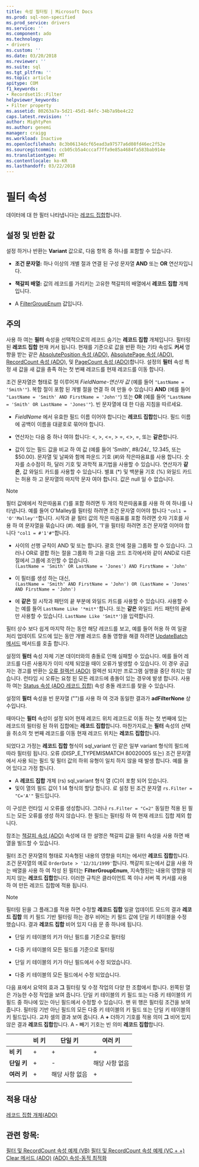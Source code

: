 ```yaml
---
title: 속성 필터링 | Microsoft Docs
ms.prod: sql-non-specified
ms.prod_service: drivers
ms.service: ''
ms.component: ado
ms.technology:
- drivers
ms.custom: ''
ms.date: 03/20/2018
ms.reviewer: ''
ms.suite: sql
ms.tgt_pltfrm: ''
ms.topic: article
apitype: COM
f1_keywords:
- Recordset15::Filter
helpviewer_keywords:
- Filter property
ms.assetid: 80263a7a-5d21-45d1-84fc-34b7a9be4c22
caps.latest.revision: ''
author: MightyPen
ms.author: genemi
manager: craigg
ms.workload: Inactive
ms.openlocfilehash: 8c3b06134dcf65ead3a97577a6d08fd46ec2f52e
ms.sourcegitcommit: ccb05cb5a4cccaf7ffa9e85a4684fa583bab914e
ms.translationtype: MT
ms.contentlocale: ko-KR
ms.lasthandoff: 03/22/2018
---
```

# <a name="filter-property"></a>필터 속성
데이터에 대 한 필터 나타냅니다는 [레코드 집합](../../../ado/reference/ado-api/recordset-object-ado.md)합니다.  
  
## <a name="settings-and-return-values"></a>설정 및 반환 값

설정 하거나 반환는 **Variant** 값으로, 다음 항목 중 하나를 포함할 수 있습니다.  
  
-   **조건 문자열:** 하나 이상의 개별 절과 연결 된 구성 문자열 **AND** 또는 **OR** 연산자입니다.  
  
-   **책갈피 배열:** 값의 레코드를 가리키는 고유한 책갈피의 배열에서 **레코드 집합** 개체입니다.  
  
-   A [FilterGroupEnum](../../../ado/reference/ado-api/filtergroupenum.md) 값입니다.  
  
## <a name="remarks"></a>주의

사용 하 여는 **필터** 속성을 선택적으로의 레코드 숨기는 **레코드 집합** 개체입니다. 필터링 된 **레코드 집합** 현재 커서 됩니다. 현재를 기준으로 값을 반환 하는 기타 속성도 **커서** 영향을 받는 같은 [AbsolutePosition 속성 (ADO)](../../../ado/reference/ado-api/absoluteposition-property-ado.md), [AbsolutePage 속성 (ADO)](../../../ado/reference/ado-api/absolutepage-property-ado.md), [ RecordCount 속성 (ADO)](../../../ado/reference/ado-api/recordcount-property-ado.md), 및 [PageCount 속성 (ADO)](../../../ado/reference/ado-api/pagecount-property-ado.md)합니다. 설정의 **필터** 속성 특정 새 값을 새 값을 충족 하는 첫 번째 레코드를 현재 레코드를 이동 합니다.
  
조건 문자열은 형태로 절 이루어져 *FieldName-연산자 값* (예를 들어 `"LastName = 'Smith'"`). 복합 절이 포함 된 개별 절을 연결 하 여 만들 수 있습니다 **AND** (예를 들어 `"LastName = 'Smith' AND FirstName = 'John'"`) 또는 **OR** (예를 들어 `"LastName = 'Smith' OR LastName = 'Jones'"`). 빈 문자열에 대 한 다음 지침을 따르세요.

-   *FieldName* 에서 유효한 필드 이름 이어야 합니다는 **레코드 집합**합니다. 필드 이름에 공백이 이름을 대괄호로 묶어야 합니다.  
  
-   연산자는 다음 중 하나 여야 합니다: \<, >, \<=, > =, <>, =, 또는 **같은**합니다.  
  
-   값이 있는 필드 값을 비교 하 여 값 (예를 들어 'Smith', #8/24/&#95; 12.345, 또는 $50.00). 문자열 및 날짜와 함께 파운드 기호 (#)와 작은따옴표를 사용 합니다. 숫자를 소수점이 하, 달러 기호 및 과학적 표기법을 사용할 수 있습니다. 연산자가 **같은**, 값 와일드 카드를 사용할 수 있습니다. 별표 (*) 및 백분율 기호 (%) 와일드 카드는 허용 하 고 문자열의 마지막 문자 여야 합니다. 값은 null 일 수 없습니다.  
  
> [!NOTE]
>  필터 값에에서 작은따옴표 (')를 포함 하려면 두 개의 작은따옴표를 사용 하 여 하나를 나타냅니다. 예를 들어 O'Malley를 필터링 하려면 조건 문자열 이어야 합니다 `"col1 = 'O''Malley'"`합니다. 시작과 끝 필터 값의 작은 따옴표를 포함 하려면 숫자 기호를 사용 하 여 문자열을 묶습니다 (#). 예를 들어, '1'을 필터링 하려면 조건 문자열 이어야 합니다 `"col1 = #'1'#"`합니다.  
  
-   사이의 선행 규칙이 AND 및 또는 합니다. 괄호 안에 절을 그룹화 할 수 있습니다. 그러나 OR로 결합 하는 절을 그룹화 하 고을 다음 코드 조각에서와 같이 AND로 다른 절에서 그룹에 조인할 수 없습니다.  
 `(LastName = 'Smith' OR LastName = 'Jones') AND FirstName = 'John'`  
  
-   이 필터를 생성 하는 대신,  
 `(LastName = 'Smith' AND FirstName = 'John') OR (LastName = 'Jones' AND FirstName = 'John')`  
  
-   에 **같은** 절 시작과 패턴의 끝 부분에 와일드 카드를 사용할 수 있습니다. 사용할 수는 예를 들어 `LastName Like '*mit*'`합니다. 또는 **같은** 와일드 카드 패턴의 끝에만 사용할 수 있습니다. `LastName Like 'Smit*'`)을 입력합니다.  
  
 필터 상수 보다 쉽게 마지막 하는 동안 해당 레코드를 보고, 예를 들어 허용 하 여 일괄 처리 업데이트 모드에 있는 동안 개별 레코드 충돌 영향을 해결 하려면 [UpdateBatch 메서드](../../../ado/reference/ado-api/updatebatch-method.md) 메서드를 호출 합니다.  
  
설정의 **필터** 속성 자체 기본 데이터와의 충돌로 인해 실패할 수 있습니다. 예를 들어 레코드를 다른 사용자가 이미 삭제 되었을 때이 오류가 발생할 수 있습니다. 이 경우 공급자는 경고를 반환는 [오류 컬렉션 (ADO)](../../../ado/reference/ado-api/errors-collection-ado.md) 컬렉션 되지만 프로그램 실행을 중단 하지는 않습니다. 런타임 시 오류는 요청 된 모든 레코드에 충돌이 있는 경우에 발생 합니다. 사용 하 여는 [Status 속성 (ADO 레코드 집합)](../../../ado/reference/ado-api/status-property-ado-recordset.md) 속성 충돌 레코드를 찾을 수 있습니다.  
  
설정의 **필터** 속성을 빈 문자열 ("")를 사용 하 여 것과 동일한 결과가 **adFilterNone** 상수입니다.
  
때마다는 **필터** 속성이 설정 되어 현재 레코드 위치 레코드로 이동 하는 첫 번째에 있는 레코드의 필터링 된 하위 집합에는 **레코드 집합**합니다. 마찬가지로,는 **필터** 속성의 선택을 취소의 첫 번째 레코드를 이동 현재 레코드 위치는 **레코드 집합**합니다.

되었다고 가정는 **레코드 집합** 형식이 sql_variant 인 같은 일부 variant 형식의 필드에 따라 필터링 됩니다. 오류 (DISP_E_TYPEMISMATCH 80020005 또는) 조건 문자열에서 사용 되는 필드 및 필터 값의 하위 유형이 일치 하지 않을 때 발생 합니다. 예를 들어 있다고 가정 합니다.

- A **레코드 집합** 개체 (rs) sql_variant 형식 열 (C)이 포함 되어 있습니다.
- 및이 열의 필드 값이 1 I4 형식의 할당 합니다. 로 설정 된 조건 문자열 `rs.Filter = "C='A'"` 필드입니다.

이 구성은 런타임 시 오류를 생성합니다. 그러나 `rs.Filter = "C=2"` 동일한 적용 된 필드는 모든 오류를 생성 하지 않습니다. 한 필드는 필터링 하 여 현재 레코드 집합 제외 합니다.

참조는 [책갈피 속성 (ADO)](../../../ado/reference/ado-api/bookmark-property-ado.md) 속성에 대 한 설명은 책갈피 값을 필터 속성을 사용 하면 배열을 빌드할 수 있습니다.

필터 조건 문자열의 형태로 지속형된 내용의 영향을 미치는 에서만 **레코드 집합**합니다. 조건 문자열의 예로 `OrderDate > '12/31/1999'`합니다. 책갈피 또는에서 값을 사용 하는 배열을 사용 하 여 작성 된 필터는 **FilterGroupEnum**, 지속형된는 내용의 영향을 미치지 않는 **레코드 집합**합니다. 이러한 규칙은 클라이언트 쪽 이나 서버 쪽 커서를 사용 하 여 만든 레코드 집합에 적용 됩니다.
  
> [!NOTE]
>  필터링 된을 그 플래그를 적용 하면 수정할 **레코드 집합** 일괄 업데이트 모드의 결과 **레코드 집합** 의 키 필드 기반 필터링 하는 경우 비어는 키 필드 값에 단일 키 테이블을 수정 했습니다. 결과 **레코드 집합** 비어 있지 다음 문 중 하나에 됩니다.  
  
-   단일 키 테이블의 키가 아닌 필드를 기준으로 필터링  
  
-   다중 키 테이블의 모든 필드를 기준으로 필터링  
  
-   단일 키 테이블의 키가 아닌 필드에서 수정 되었습니다.  
  
-   다중 키 테이블의 모든 필드에서 수정 되었습니다.  
  
다음 표에서 요약의 효과 **그** 필터링 및 수정 작업의 다양 한 조합에서 합니다. 왼쪽된 열은 가능한 수정 작업을 보여 줍니다. 단일 키 테이블의 키 필드 또는 다중 키 테이블의 키 필드 중 하나에 있는 아닌 필드에서 수정할 수 있습니다. 맨 위 행은 필터링 조건을 보여 줍니다. 필터링 기반 아닌 필드의 모든 다중 키 테이블의 키 필드 또는 단일 키 테이블의 키 필드입니다. 교차 셀의 결과 보여 줍니다. A  **+**  더하기 기호를 적용 의미 **그** 비어 있지 않은 결과 **레코드 집합**합니다. A  **-**  빼기 기호는 빈 의미 **레코드 집합**합니다.  
  
||비 키|단일 키|여러 키|
|-|--------------|----------------|-------------------|
|**비 키**|+|+|+|
|**단일 키**|+|-|해당 사항 없음|
|**여러 키**|+|해당 사항 없음|+|
|||||
  
## <a name="applies-to"></a>적용 대상

[레코드 집합 개체(ADO)](../../../ado/reference/ado-api/recordset-object-ado.md)  
  
## <a name="see-also"></a>관련 항목:

[필터 및 RecordCount 속성 예제 (VB)](../../../ado/reference/ado-api/filter-and-recordcount-properties-example-vb.md)
[필터 및 RecordCount 속성 예제 (VC + +)](../../../ado/reference/ado-api/filter-and-recordcount-properties-example-vc.md)
[Clear 메서드 (ADO)](../../../ado/reference/ado-api/clear-method-ado.md) 
 [(ADO) 속성-동적 최적화](../../../ado/reference/ado-api/optimize-property-dynamic-ado.md)
